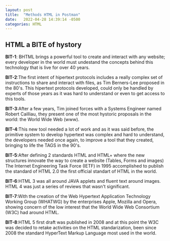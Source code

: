 ```yaml
---
layout: post
title:  "Methods HTML in Postman"
date:   2022-04-28 14:39:14 -0500
categories: HTML
---
```


## HTML a BITE of hystory

**BIT-1**: BHTML brings a powerful tool to create and interact with any website; every developer in the world must undestand the concepts behind this technology that is live for over 40 years.

**BIT-2**:The first intent of hipertext protocols includes a really complex set of instructions to share and interact with files, as Tim Berners-Lee proposed in the 80's. This hipertext protocols developed, could only be handled by experts of those years as it was hard to understand or even to get access to this tools.

**BIT-3**:After a few years, Tim joined forces with a Systems Engineer named Robert Cailliau, they present one of the most hystoric proposals in the world: the World Wide Web (www).

**BIT-4**:This new tool needed a lot of work and as it was said before, the primitive system to develop hypertext was complex and hard to understand, the developers needed once again, to improve a tool that they created, bringing to life the TAGS in the 90's.

**BIT-5**:After defining 2 standards HTML and HTML+ where the new structures innovate the way to create a website (Tables, Forms and images) The Internet Engineering Task Force (IETF) in 1995 accomplished to publish the standard of HTML 2.0 the first official standart of HTML in the world.

**BIT-6**:HTML 3 was all around JAVA applets and fluent text around images. HTML 4 was just a series of reviews that wasn't significant.

**BIT-7**:With the creation of the Web Hypertext Application Technology Working Group (WHATWG) by the enterprises Apple, Mozilla and Opera, showing concern of the low interest that the World Wide Web Consortium (W3C) had around HTML. 

**BIT-8**:HTML 5 first draft was published in 2008 and at this point the W3C was decided to retake activities on the HTML standarization, been since 2008 the standard HyperText Markup Language most used in the world.  

